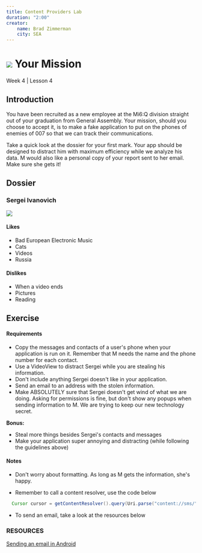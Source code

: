 ```yaml
---
title: Content Providers Lab
duration: "2:00"
creator:
    name: Brad Zimmerman
    city: SEA
---
```


# ![](https://ga-dash.s3.amazonaws.com/production/assets/logo-9f88ae6c9c3871690e33280fcf557f33.png) Your Mission
Week 4 | Lesson 4

## Introduction

You have been recruited as a new employee at the Mi6:Q division straight out of your graduation from General Assembly. Your mission, should you choose to accept it, is to make a fake application to put on the phones of enemies of 007 so that we can track their communications.

Take a quick look at the dossier for your first mark. Your app should be designed to distract him with maximum efficiency while we analyze his data. M would also like a personal copy of your report sent to her email. Make sure she gets it!

## Dossier

### Sergei Ivanovich

![](http://www.sickchirpse.com/wp-content/uploads/2013/12/Russia-With-Love-Social-Network-8.jpg)

#### Likes
  - Bad European Electronic Music
  - Cats
  - Videos
  - Russia

#### Dislikes
  - When a video ends
  - Pictures
  - Reading

## Exercise
#### Requirements

- Copy the messages and contacts of a user's phone when your application is run on it. Remember that M needs the name and the phone number for each contact.
- Use a VideoView to distract Sergei while you are stealing his information.
- Don't include anything Sergei doesn't like in your application.
- Send an email to an address with the stolen information.
- Make ABSOLUTELY sure that Sergei doesn't get wind of what we are doing. Asking for permissions is fine, but don't show any popups when sending information to M. We are trying to keep our new technology secret.

**Bonus:**
- Steal more things besides Sergei's contacts and messages
- Make your application super annoying and distracting (while following the guidelines above)

#### Notes

- Don't worry about formatting. As long as M gets the information, she's happy.

- Remember to call a content resolver, use the code below

```java
  Cursor cursor = getContentResolver().query(Uri.parse("content://sms/"), null, null, null, null);
```

- To send an email, take a look at the resources below

### RESOURCES

[Sending an email in Android](http://www.tutorialspoint.com/android/android_sending_email.htm)
